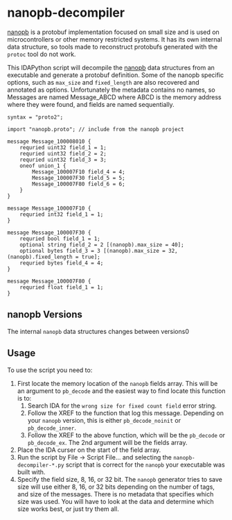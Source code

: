 # nanopb-decompiler

[nanopb](https://github.com/nanopb/nanopb) is a protobuf implementation focused on small size and is used on microcontrollers or other memory restricted systems. It has its own internal data structure, so tools made to reconstruct protobufs generated with the `protoc` tool do not work.

This IDAPython script will decompile the [nanopb](https://github.com/nanopb/nanopb) data structures from an executable and generate a protobuf definition. Some of the nanopb specific options, such as `max_size` and `fixed_length` are also recovered and annotated as options. Unfortunately the metadata contains no names, so Messages are named Message_ABCD where ABCD is the memory address where they were found, and fields are named sequentially.

```
syntax = "proto2";

import "nanopb.proto"; // include from the nanopb project

message Message_100008010 {
    requried uint32 field_1 = 1;
    requried uint32 field_2 = 2;
    requried uint32 field_3 = 3;
    oneof union_1 {
        Message_100007F10 field_4 = 4;
        Message_100007F30 field_5 = 5;
        Message_100007F80 field_6 = 6;
    }
}

message Message_100007F10 {
    requried int32 field_1 = 1;
}

message Message_100007F30 {
    requried bool field_1 = 1;
    optional string field_2 = 2 [(nanopb).max_size = 40];
    optional bytes field_3 = 3 [(nanopb).max_size = 32, (nanopb).fixed_length = true];
    requried bytes field_4 = 4;
}

message Message_100007F80 {
    requried float field_1 = 1;
}
```

## nanopb Versions

The internal `nanopb` data structures changes between versions0


## Usage

To use the script you need to:

1. First locate the memory location of the `nanopb` fields array. This will be an argument to `pb_decode` and the easiest way to find locate this function is to:
    1. Search IDA for the `wrong size for fixed count field` error string.
    2. Follow the XREF to the function that log this message. Depending on your `nanopb` version, this is either `pb_decode_noinit` or `pb_decode_inner`.
    3. Follow the XREF to the above function, which will be the `pb_decode` or `pb_decode_ex`. The 2nd argument will be the fields array.
2. Place the IDA curser on the start of the field array.
3. Run the script by File -> Script File... and selecting the `nanopb-decompiler-*.py` script that is correct for the `nanopb` your executable was built with.
4. Specify the field size, 8, 16, or 32 bit. The `nanopb` generator tries to save size will use either 8, 16, or 32 bits depending on the number of tags, and size of the messages. There is no metadata that specifies which size was used. You will have to look at the data and determine which size works best, or just try them all.